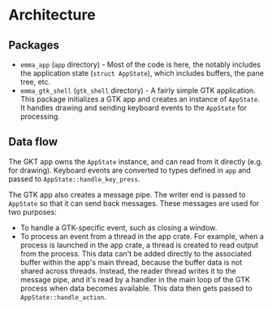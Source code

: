 # Architecture

## Packages

* `emma_app` (`app` directory) - Most of the code is here, the notably
  includes the application state (`struct AppState`), which includes
  buffers, the pane tree, etc.
* `emma_gtk_shell` (`gtk_shell` directory) - A fairly simple GTK
  application. This package initializes a GTK app and creates an
  instance of `AppState`. It handles drawing and sending keyboard events
  to the `AppState` for processing.

## Data flow

The GKT app owns the `AppState` instance, and can read from it directly
(e.g. for drawing). Keyboard events are converted to types defined in
`app` and passed to `AppState::handle_key_press`.

The GTK app also creates a message pipe. The writer end is passed to
`AppState` so that it can send back messages. These messages are used
for two purposes:
* To handle a GTK-specific event, such as closing a window.
* To process an event from a thread in the app crate. For example, when
  a process is launched in the app crate, a thread is created to read
  output from the process. This data can't be added directly to the
  associated buffer within the app's main thread, because the buffer
  data is not shared across threads. Instead, the reader thread writes
  it to the message pipe, and it's read by a handler in the main loop of
  the GTK process when data becomes available. This data then gets
  passed to `AppState::handle_action`.

